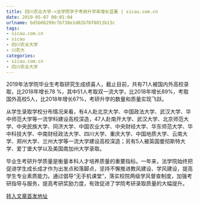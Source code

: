 ```yaml
---
title: 四川农业大学->法学院学子考研升学率增长显著 | sicau.com.cn
date: 2019-05-07 00:01:04
urlname: bd5b06299c7b738e1d02b76f8013b13c
tags: 
- sicau.com.cn
- sicau
- 四川农业大学
- 川农大
categories:
- sicau.com.cn
- 四川农业大学
---
```


2019年法学院毕业生考取研究生成绩喜人，截止目前，共有71人被国内外高校录取，比2018年增长78 %，其中51人考取双一流大学，比2018年增长89%，考取国外高校5人，比2018年增长67%，考研升学的数量和质量实现飞跃。

从学生录取学校分布情况来看，有4人赴北京大学、中国政法大学、武汉大学、华中师范大学等一流学科建设高校深造，47人赴南开大学、武汉大学、北京师范大学、中央民族大学、同济大学、中国农业大学、中央财经大学、华东师范大学、华中科技大学、中南财经政法大学、四川大学、重庆大学、中国地质大学、云南大学、郑州大学、兰州大学等一流大学建设高校深造；另有5人被英国曼彻斯特大学、爱丁堡大学以及美国南加州大学录取。

毕业生考研升学质量是衡量本科人才培养质量的重要指标。一年来，法学院始终把促进学生成长成才作为出发点和落脚点，坚持不懈推进教风建设、学风建设，提高学生专业素质能力。通过倡导“无手机课堂”，落实校院两级学风督查制度，加强考研指导与服务，提高考研奖励力度，有效促进了学院考研录取质量的大幅提升。

[转入文章首发地址](https://news.sicau.edu.cn/info/1078/51034.htm)